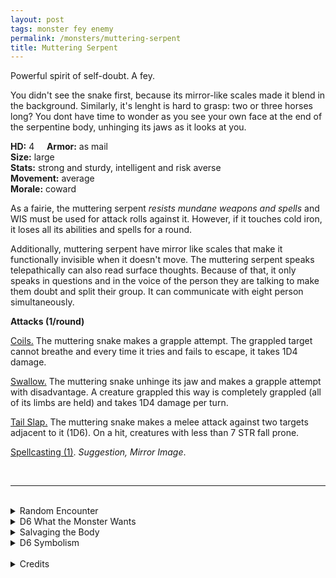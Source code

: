 ```yaml
---
layout: post
tags: monster fey enemy
permalink: /monsters/muttering-serpent
title: Muttering Serpent
---
```


Powerful spirit of self-doubt. A fey.

You didn't see the snake first, because its mirror-like scales made it blend in the background. Similarly, it's lenght is hard to grasp: two or three horses long? You dont have time to wonder as you see your own face at the end of the serpentine body, unhinging its jaws as it looks at you.

**HD:** 4  &nbsp; &nbsp;  **Armor:** as mail <br>
**Size:** large <br>
**Stats:** strong and sturdy, intelligent and risk averse <br>
**Movement:** average <br>
**Morale:** coward <br>

As a fairie, the muttering serpent *resists mundane weapons and spells* and WIS must be used for attack rolls against it. However, if it touches cold iron, it loses all its abilities and spells for a round. 

Additionally, muttering serpent have mirror like scales that make it functionally invisible when it doesn't move. The muttering serpent speaks telepathically can also read surface thoughts. Because of that, it only speaks in questions and in the voice of the person they are talking to make them doubt and split their group. It can communicate with eight person simultaneously.

**Attacks (1/round)**

<ins>Coils.</ins> The muttering snake makes a grapple attempt. The grappled target cannot breathe and every time it tries and fails to escape, it takes 1D4 damage.

<ins>Swallow.</ins> The muttering snake unhinge its jaw and makes a grapple attempt with disadvantage. A creature grappled this way is completely grappled (all of its limbs are held) and takes 1D4 damage per turn.

<ins>Tail Slap.</ins> The muttering snake makes a melee attack against two targets adjacent to it (1D6). On a hit, creatures with less than 7 STR fall prone.

<ins>Spellcasting (1)</ins>. *Suggestion, Mirror Image*. 

<br>

---

<br> 

<details markdown="1">
<summary>Random Encounter</summary>

1. **Monster:** 1 muttering snake.
1. **Lair:** An oily warren smelling like wood shavings and filled with doubtful whispers. <br>	&nbsp; OR <br>	**Omen:** "You wonder if you have left something behind."
1. **Spoor:** "Maybe if you split you could cover more ground".
1. **Tracks:** Oil residues that smell like wood shavings.
1. **Trace:** A group of adventurers. One of their members left by themself and never came back.
1. **Trace:** A lone mirrored scale.
</details>

<details markdown="1">
<summary>D6 What the Monster Wants</summary>

1. To goad people into making bad decisions.
1. Remove all traces of itself in the area.
1. Create a cult of doubters. Everytime somebody disparears, the cultist claim they had doubts about that person.
1. Make a deal with adventurers without ever being seen. It wants them to kill a rival.
1. Lure the prettiest, confident face to its perdition.
1. Find a truly confident and driven person.
</details>

<details markdown="1">
<summary>Salvaging the Body</summary>

Even dead, the head of a muttering serpent looks like whoever is looking at it. It is well sort after by introspective wizards. Its mirror scales are extremely valuable and make extravagant armors, but their invisibility property fades if it is not washed every day.

</details>

<details markdown="1">
<summary>D6 Symbolism</summary>

In local cultures the muttering serpent is a symbol of ...

1. Doubt
1. Imagination
1. Trickery
1. Loneliness
1. Taboo
1. Sacred 
</details>

<br>

<details markdown="1">
<summary>Credits</summary>
Muttering serpents are a creation of [Jacob Hurst, Evan Peterson, and Donnie Garcia](https://shop.swordfishislands.com/) found in [Hot Springs Island](https://shop.swordfishislands.com/the-dark-of-hot-springs-island/). The creatures are not statted in the book, so I made my own version. — SaltyGoo
</details>
